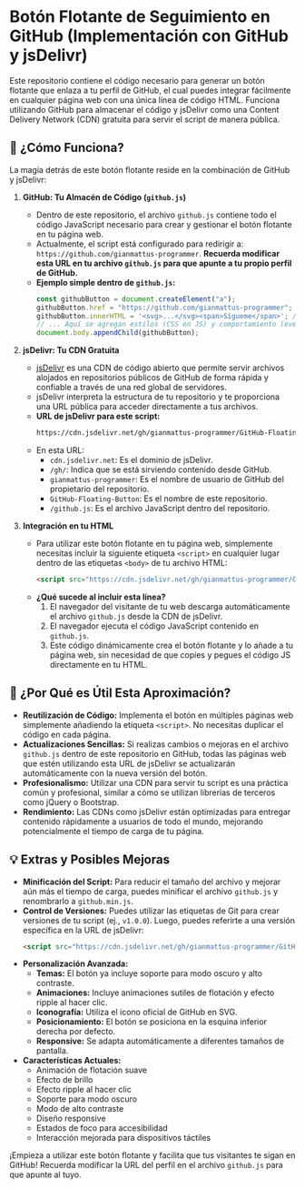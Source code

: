 # Botón Flotante de Seguimiento en GitHub (Implementación con GitHub y jsDelivr)

Este repositorio contiene el código necesario para generar un botón flotante que enlaza a tu perfil de GitHub, el cual puedes integrar fácilmente en cualquier página web con una única línea de código HTML. Funciona utilizando GitHub para almacenar el código y jsDelivr como una Content Delivery Network (CDN) gratuita para servir el script de manera pública.

## 🧩 ¿Cómo Funciona?

La magia detrás de este botón flotante reside en la combinación de GitHub y jsDelivr:

1.  **GitHub: Tu Almacén de Código (`github.js`)**
    * Dentro de este repositorio, el archivo `github.js` contiene todo el código JavaScript necesario para crear y gestionar el botón flotante en tu página web.
    * Actualmente, el script está configurado para redirigir a: `https://github.com/gianmattus-programmer`. **Recuerda modificar esta URL en tu archivo `github.js` para que apunte a tu propio perfil de GitHub.**
    * **Ejemplo simple dentro de `github.js`:**
        ```javascript
        const githubButton = document.createElement("a");
        githubButton.href = "https://github.com/gianmattus-programmer"; // ¡CAMBIA ESTA URL!
        githubButton.innerHTML = '<svg>...</svg><span>Sígueme</span>'; // Incluye el icono de GitHub y texto
        // ... Aquí se agregan estilos (CSS en JS) y comportamiento (event listeners)
        document.body.appendChild(githubButton);
        ```

2.  **jsDelivr: Tu CDN Gratuita**
    * [jsDelivr](https://www.jsdelivr.com/) es una CDN de código abierto que permite servir archivos alojados en repositorios públicos de GitHub de forma rápida y confiable a través de una red global de servidores.
    * jsDelivr interpreta la estructura de tu repositorio y te proporciona una URL pública para acceder directamente a tus archivos.
    * **URL de jsDelivr para este script:**
        ```bash
        https://cdn.jsdelivr.net/gh/gianmattus-programmer/GitHub-Floating-Button/github.js
        ```
    * En esta URL:
        * `cdn.jsdelivr.net`: Es el dominio de jsDelivr.
        * `/gh/`: Indica que se está sirviendo contenido desde GitHub.
        * `gianmattus-programmer`: Es el nombre de usuario de GitHub del propietario del repositorio.
        * `GitHub-Floating-Button`: Es el nombre de este repositorio.
        * `/github.js`: Es el archivo JavaScript dentro del repositorio.

3.  **Integración en tu HTML**
    * Para utilizar este botón flotante en tu página web, simplemente necesitas incluir la siguiente etiqueta `<script>` en cualquier lugar dentro de las etiquetas `<body>` de tu archivo HTML:
        ```html
        <script src="https://cdn.jsdelivr.net/gh/gianmattus-programmer/GitHub-Floating-Button/github.js"></script>
        ```
    * **¿Qué sucede al incluir esta línea?**
        1.  El navegador del visitante de tu web descarga automáticamente el archivo `github.js` desde la CDN de jsDelivr.
        2.  El navegador ejecuta el código JavaScript contenido en `github.js`.
        3.  Este código dinámicamente crea el botón flotante y lo añade a tu página web, sin necesidad de que copies y pegues el código JS directamente en tu HTML.

## 🧠 ¿Por Qué es Útil Esta Aproximación?

* **Reutilización de Código:** Implementa el botón en múltiples páginas web simplemente añadiendo la etiqueta `<script>`. No necesitas duplicar el código en cada página.
* **Actualizaciones Sencillas:** Si realizas cambios o mejoras en el archivo `github.js` dentro de este repositorio en GitHub, todas las páginas web que estén utilizando esta URL de jsDelivr se actualizarán automáticamente con la nueva versión del botón.
* **Profesionalismo:** Utilizar una CDN para servir tu script es una práctica común y profesional, similar a cómo se utilizan librerías de terceros como jQuery o Bootstrap.
* **Rendimiento:** Las CDNs como jsDelivr están optimizadas para entregar contenido rápidamente a usuarios de todo el mundo, mejorando potencialmente el tiempo de carga de tu página.

## 💡 Extras y Posibles Mejoras

* **Minificación del Script:** Para reducir el tamaño del archivo y mejorar aún más el tiempo de carga, puedes minificar el archivo `github.js` y renombrarlo a `github.min.js`.
* **Control de Versiones:** Puedes utilizar las etiquetas de Git para crear versiones de tu script (ej., `v1.0.0`). Luego, puedes referirte a una versión específica en la URL de jsDelivr:
    ```html
    <script src="https://cdn.jsdelivr.net/gh/gianmattus-programmer/GitHub-Floating-Button@v1.0.0/github.js"></script>
    ```
* **Personalización Avanzada:**
    * **Temas:** El botón ya incluye soporte para modo oscuro y alto contraste.
    * **Animaciones:** Incluye animaciones sutiles de flotación y efecto ripple al hacer clic.
    * **Iconografía:** Utiliza el icono oficial de GitHub en SVG.
    * **Posicionamiento:** El botón se posiciona en la esquina inferior derecha por defecto.
    * **Responsive:** Se adapta automáticamente a diferentes tamaños de pantalla.
* **Características Actuales:**
    * Animación de flotación suave
    * Efecto de brillo
    * Efecto ripple al hacer clic
    * Soporte para modo oscuro
    * Modo de alto contraste
    * Diseño responsive
    * Estados de foco para accesibilidad
    * Interacción mejorada para dispositivos táctiles

¡Empieza a utilizar este botón flotante y facilita que tus visitantes te sigan en GitHub! Recuerda modificar la URL del perfil en el archivo `github.js` para que apunte al tuyo.
